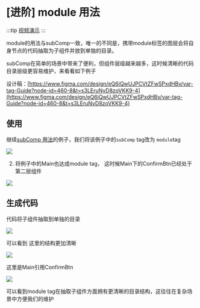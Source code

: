 # [进阶] module 用法

:::tip
[视频演示](http://learn.baidu.com/pages/index.html#/video/?courseId=50590&elementId=c4fa65bd-f0c6-4e92-b62f-c50950023c16&groupId=null&curPlayIndex=3)
:::

module的用法与subComp一致，唯一的不同是，携带module标签的图层会将自身节点的代码抽取为子组件并放到单独的目录。

subComp在简单的场景中带来了便利，但组件层级越来越多，这时候清晰的代码目录层级更容易维护，来看看如下例子

设计稿：[https://www.figma.com/design/eQ6iQwUJPCVtZFwSPxdHBv/var-tag-Guide?node-id=460-8&t=s3LEruNvD8zoVKK9-4](https://www.figma.com/design/eQ6iQwUJPCVtZFwSPxdHBv/var-tag-Guide?node-id=460-8&t=s3LEruNvD8zoVKK9-4)

## 使用

继续[subComp 用法](https://ku.baidu-int.com/knowledge/HFVrC7hq1Q/M-wK0zh99p/mTQY0VEf8w/TmYS4uwXcoXKq0)的例子，我们将该例子中的`subComp` tag改为 `module`tag

![](https://rte.weiyun.baidu.com/wiki/attach/image/api/imageDownloadAddress?attachId=f98fd4e82cac4275b94b791516532db8&docGuid=b_UMwzRNGM2tTe)

2. 将例子中的Main也达成module tag， 这时候Main下的ConfirmBtn已经处于第二层组件

![](https://rte.weiyun.baidu.com/wiki/attach/image/api/imageDownloadAddress?attachId=bef7ff97c7514408b1c8521217e964cb&docGuid=b_UMwzRNGM2tTe)

## 生成代码

代码将子组件抽取到单独的目录

![](https://rte.weiyun.baidu.com/wiki/attach/image/api/imageDownloadAddress?attachId=07166a4accaa4edc9e24673bbb7948b3&docGuid=b_UMwzRNGM2tTe)

可以看到 这里的结构更加清晰

![](https://rte.weiyun.baidu.com/wiki/attach/image/api/imageDownloadAddress?attachId=cdba465ea7004786974a85959e006989&docGuid=b_UMwzRNGM2tTe)

这里是Main引用ConfirmBtn

![](https://rte.weiyun.baidu.com/wiki/attach/image/api/imageDownloadAddress?attachId=6bbb9696e9e04e8e9aead42c9705cf05&docGuid=b_UMwzRNGM2tTe)

可以看到module tag在抽取子组件方面拥有更清晰的目录结构，这往往在复杂场景中方便我们的维护
